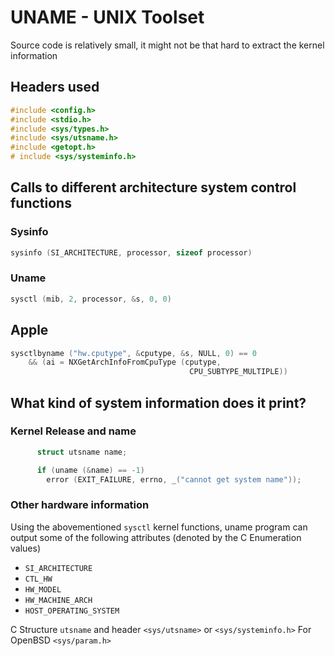 # UNAME - UNIX Toolset

Source code is relatively small, it might not be that hard to extract the kernel information

## Headers used
```c
#include <config.h>
#include <stdio.h>
#include <sys/types.h>
#include <sys/utsname.h>
#include <getopt.h>
# include <sys/systeminfo.h>
```

## Calls to different architecture system control functions

### Sysinfo
```c
sysinfo (SI_ARCHITECTURE, processor, sizeof processor)
```

### Uname
```c
sysctl (mib, 2, processor, &s, 0, 0)
```

## Apple
```c
sysctlbyname ("hw.cputype", &cputype, &s, NULL, 0) == 0
    && (ai = NXGetArchInfoFromCpuType (cputype,
                                        CPU_SUBTYPE_MULTIPLE))
```

## What kind of system information does it print?

### Kernel Release and name
```c
      struct utsname name;

      if (uname (&name) == -1)
        error (EXIT_FAILURE, errno, _("cannot get system name"));
```

### Other hardware information

Using the abovementioned `sysctl` kernel functions, uname program can output
some of the following attributes (denoted by the C Enumeration values)

- `SI_ARCHITECTURE`
- `CTL_HW`
- `HW_MODEL`
- `HW_MACHINE_ARCH`
- `HOST_OPERATING_SYSTEM`

C Structure `utsname` and header `<sys/utsname>` or `<sys/systeminfo.h>`
For OpenBSD `<sys/param.h>`
